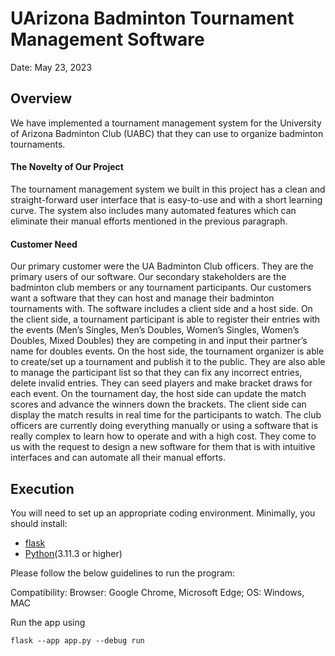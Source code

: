 # UArizona Badminton Tournament Management Software

Date: May 23, 2023

## Overview

We have implemented a tournament management system for the University of Arizona Badminton Club (UABC) that they can use to organize badminton tournaments.  

#### The Novelty of Our Project

The tournament management system we built  in this project has a clean and straight-forward user interface that is easy-to-use and with a short learning curve. The system also includes many automated features which can eliminate their manual efforts mentioned in the previous paragraph.

#### Customer Need

Our primary customer were the UA Badminton Club officers. They are the primary users of our software. Our secondary stakeholders are the badminton club members or any tournament participants. Our customers want a software that they can host and manage their badminton tournaments with. The software includes a client side and a host side. On the client side, a tournament participant is able to register their entries with the events (Men’s Singles, Men’s Doubles, Women’s Singles, Women’s Doubles, Mixed Doubles) they are competing in and input their partner’s name for doubles events. On the host side, the tournament organizer is able to create/set up a tournament and publish it to the public. They are also able to manage the participant list so that they can fix any incorrect entries, delete invalid entries. They can seed players and make bracket draws for each event. On the tournament day, the host side can update the match scores and advance the winners down the brackets. The client side can display the match results in real time for the participants to watch. The club officers are currently doing everything manually or using a software that is really complex to learn how to operate and with a high cost. They come to us with the request to design a new software for them that is with intuitive interfaces and can automate all their manual efforts.

## Execution

You will need to set up an appropriate coding environment.
Minimally, you should install:

* [flask]([https://git-scm.com/downloads](https://pypi.org/project/Flask/))
* [Python]([https://www.java.com/en/](https://www.python.org/downloads/))(3.11.3 or higher)

Please follow the below guidelines to run the program:

Compatibility:
Browser: Google Chrome, Microsoft Edge; OS: Windows, MAC

Run the app using 
```
flask --app app.py --debug run
```
